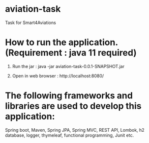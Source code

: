 # aviation-task
Task for Smart4Aviations

# How to run the application. (Requirement : java 11 required)

1. Run the jar : java -jar aviation-task-0.0.1-SNAPSHOT.jar

2. Open in web browser : http://localhost:8080/ 


# The following frameworks and libraries are used to develop this application:

Spring boot, 
Maven,
Spring JPA, 
Spring MVC, 
REST API, 
Lombok, 
h2 database,
logger,
thymeleaf, 
functional programming,
Junit etc.
